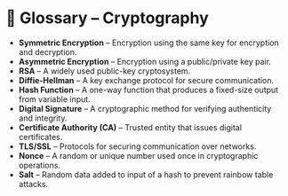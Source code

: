 # 📑 Glossary – Cryptography

- **Symmetric Encryption** – Encryption using the same key for encryption and decryption.
- **Asymmetric Encryption** – Encryption using a public/private key pair.
- **RSA** – A widely used public-key cryptosystem.
- **Diffie-Hellman** – A key exchange protocol for secure communication.
- **Hash Function** – A one-way function that produces a fixed-size output from variable input.
- **Digital Signature** – A cryptographic method for verifying authenticity and integrity.
- **Certificate Authority (CA)** – Trusted entity that issues digital certificates.
- **TLS/SSL** – Protocols for securing communication over networks.
- **Nonce** – A random or unique number used once in cryptographic operations.
- **Salt** – Random data added to input of a hash to prevent rainbow table attacks.

